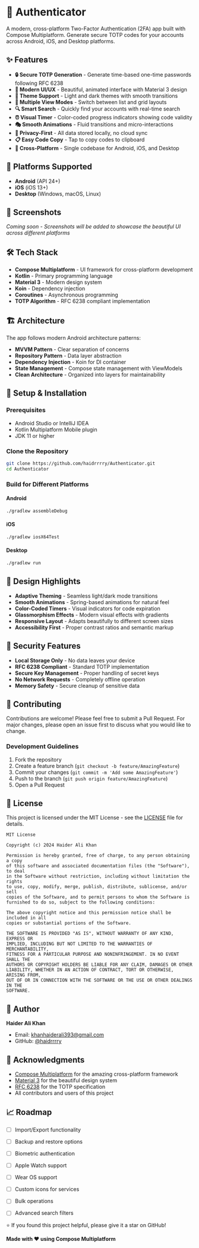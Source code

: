 # 🔐 Authenticator

A modern, cross-platform Two-Factor Authentication (2FA) app built with Compose Multiplatform. Generate secure TOTP codes for your accounts across Android, iOS, and Desktop platforms.

## ✨ Features

- **🔒 Secure TOTP Generation** - Generate time-based one-time passwords following RFC 6238
- **🎨 Modern UI/UX** - Beautiful, animated interface with Material 3 design
- **🌙 Theme Support** - Light and dark themes with smooth transitions
- **📱 Multiple View Modes** - Switch between list and grid layouts
- **🔍 Smart Search** - Quickly find your accounts with real-time search
- **⏰ Visual Timer** - Color-coded progress indicators showing code validity
- **🎭 Smooth Animations** - Fluid transitions and micro-interactions
- **🔐 Privacy-First** - All data stored locally, no cloud sync
- **📋 Easy Code Copy** - Tap to copy codes to clipboard
- **🎯 Cross-Platform** - Single codebase for Android, iOS, and Desktop

## 🚀 Platforms Supported

- **Android** (API 24+)
- **iOS** (iOS 13+)
- **Desktop** (Windows, macOS, Linux)

## 📱 Screenshots

*Coming soon - Screenshots will be added to showcase the beautiful UI across different platforms*

## 🛠️ Tech Stack

- **Compose Multiplatform** - UI framework for cross-platform development
- **Kotlin** - Primary programming language
- **Material 3** - Modern design system
- **Koin** - Dependency injection
- **Coroutines** - Asynchronous programming
- **TOTP Algorithm** - RFC 6238 compliant implementation

## 🏗️ Architecture

The app follows modern Android architecture patterns:

- **MVVM Pattern** - Clear separation of concerns
- **Repository Pattern** - Data layer abstraction
- **Dependency Injection** - Koin for DI container
- **State Management** - Compose state management with ViewModels
- **Clean Architecture** - Organized into layers for maintainability

## 🔧 Setup & Installation

### Prerequisites
- Android Studio or IntelliJ IDEA
- Kotlin Multiplatform Mobile plugin
- JDK 11 or higher

### Clone the Repository
```bash
git clone https://github.com/haidrrrry/Authenticator.git
cd Authenticator
```

### Build for Different Platforms

#### Android
```bash
./gradlew assembleDebug
```

#### iOS
```bash
./gradlew iosX64Test
```

#### Desktop
```bash
./gradlew run
```

## 🎨 Design Highlights

- **Adaptive Theming** - Seamless light/dark mode transitions
- **Smooth Animations** - Spring-based animations for natural feel
- **Color-Coded Timers** - Visual indicators for code expiration
- **Glassmorphism Effects** - Modern visual effects with gradients
- **Responsive Layout** - Adapts beautifully to different screen sizes
- **Accessibility First** - Proper contrast ratios and semantic markup

## 🔐 Security Features

- **Local Storage Only** - No data leaves your device
- **RFC 6238 Compliant** - Standard TOTP implementation
- **Secure Key Management** - Proper handling of secret keys
- **No Network Requests** - Completely offline operation
- **Memory Safety** - Secure cleanup of sensitive data

## 🤝 Contributing

Contributions are welcome! Please feel free to submit a Pull Request. For major changes, please open an issue first to discuss what you would like to change.

### Development Guidelines
1. Fork the repository
2. Create a feature branch (`git checkout -b feature/AmazingFeature`)
3. Commit your changes (`git commit -m 'Add some AmazingFeature'`)
4. Push to the branch (`git push origin feature/AmazingFeature`)
5. Open a Pull Request

## 📄 License

This project is licensed under the MIT License - see the [LICENSE](LICENSE) file for details.

```
MIT License

Copyright (c) 2024 Haider Ali Khan

Permission is hereby granted, free of charge, to any person obtaining a copy
of this software and associated documentation files (the "Software"), to deal
in the Software without restriction, including without limitation the rights
to use, copy, modify, merge, publish, distribute, sublicense, and/or sell
copies of the Software, and to permit persons to whom the Software is
furnished to do so, subject to the following conditions:

The above copyright notice and this permission notice shall be included in all
copies or substantial portions of the Software.

THE SOFTWARE IS PROVIDED "AS IS", WITHOUT WARRANTY OF ANY KIND, EXPRESS OR
IMPLIED, INCLUDING BUT NOT LIMITED TO THE WARRANTIES OF MERCHANTABILITY,
FITNESS FOR A PARTICULAR PURPOSE AND NONINFRINGEMENT. IN NO EVENT SHALL THE
AUTHORS OR COPYRIGHT HOLDERS BE LIABLE FOR ANY CLAIM, DAMAGES OR OTHER
LIABILITY, WHETHER IN AN ACTION OF CONTRACT, TORT OR OTHERWISE, ARISING FROM,
OUT OF OR IN CONNECTION WITH THE SOFTWARE OR THE USE OR OTHER DEALINGS IN THE
SOFTWARE.
```

## 👤 Author

**Haider Ali Khan**
- Email: [khanhaiderali393@gmail.com](mailto:khanhaiderali393@gmail.com)
- GitHub: [@haidrrrry](https://github.com/haidrrrry)

## 🙏 Acknowledgments

- [Compose Multiplatform](https://www.jetbrains.com/lp/compose-multiplatform/) for the amazing cross-platform framework
- [Material 3](https://m3.material.io/) for the beautiful design system
- [RFC 6238](https://tools.ietf.org/html/rfc6238) for the TOTP specification
- All contributors and users of this project

## 📈 Roadmap

- [ ] Import/Export functionality
- [ ] Backup and restore options
- [ ] Biometric authentication
- [ ] Apple Watch support
- [ ] Wear OS support
- [ ] Custom icons for services
- [ ] Bulk operations
- [ ] Advanced search filters
 

⭐ If you found this project helpful, please give it a star on GitHub!

**Made with ❤️ using Compose Multiplatform**
